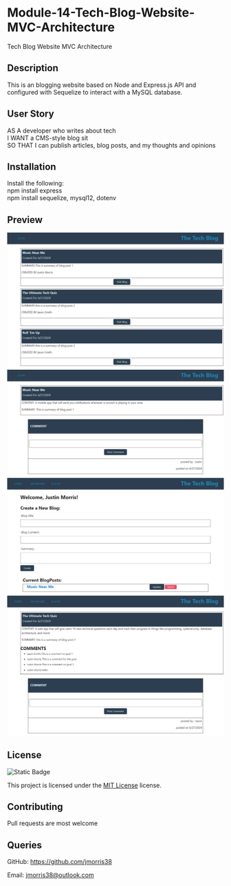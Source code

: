 # Module-14-Tech-Blog-Website-MVC-Architecture
Tech Blog Website MVC Architecture

## Description
This is an blogging website based on Node and Express.js API and configured with Sequelize to interact with a MySQL database.

## User Story
AS A developer who writes about tech
<br>
I WANT a CMS-style blog sit
<br>
SO THAT I can publish articles, blog posts, and my thoughts and opinions


## Installation

 Install the following:
 <br>
 npm install express
 <br>
 npm install sequelize, mysql12, dotenv

 ## Preview
 <img src="./public/images/1.png" width="720" heigth="480">

 <img src="./public/images/2.png" width="720" heigth="480">

 <img src="./public/images/3.png" width="720" heigth="480">

 <img src="./public/images/4.png" width="720" heigth="480">


 ## License

 ![Static Badge](https://img.shields.io/badge/MIT-License-blue)

 This project is licensed under the [MIT License](https://choosealicense.com/licenses/mit/) license.

 ## Contributing

 Pull requests are most welcome

 ## Queries

 GitHub: https://github.com/jmorris38

 Email: jmorris38@outlook.com
